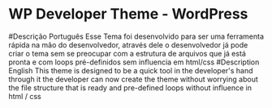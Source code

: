 # WP Developer Theme - WordPress
#Descrição Português
Esse Tema foi desenvolvido para ser uma ferramenta rápida na mão do desenvolvedor, através dele o desenvolvedor já pode criar o tema sem se preocupar com a estrutura de arquivos que já está pronta e com loops pré-definidos sem influencia em html/css
#Description English
This theme is designed to be a quick tool in the developer's hand through it the developer can now create the theme without worrying about the file structure that is ready and pre-defined loops without influence in html / css
